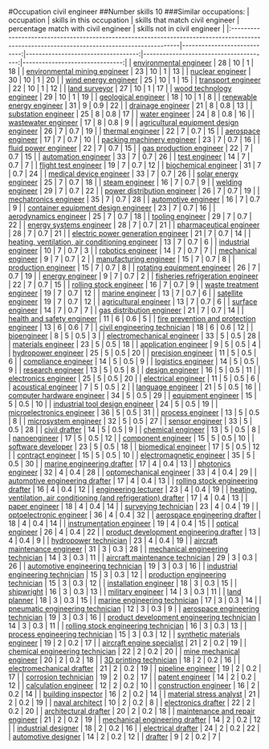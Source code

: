 #Occupation civil engineer
##Number skills 10
###Similar occupations:
| occupation                                                                                                                                  |   skills in this occupation |   skills that match civil engineer |   percentage match with civil engineer |   skills not in civil engineer |
|:--------------------------------------------------------------------------------------------------------------------------------------------|----------------------------:|-----------------------------------:|---------------------------------------:|-------------------------------:|
| [environmental engineer](environmental_engineer.md)                                                                                         |                          28 |                                 10 |                                    1   |                             18 |
| [environmental mining engineer](environmental_mining_engineer.md)                                                                           |                          23 |                                 10 |                                    1   |                             13 |
| [nuclear engineer](nuclear_engineer.md)                                                                                                     |                          30 |                                 10 |                                    1   |                             20 |
| [wind energy engineer](wind_energy_engineer.md)                                                                                             |                          25 |                                 10 |                                    1   |                             15 |
| [transport engineer](transport_engineer.md)                                                                                                 |                          22 |                                 10 |                                    1   |                             12 |
| [land surveyor](land_surveyor.md)                                                                                                           |                          27 |                                 10 |                                    1   |                             17 |
| [wood technology engineer](wood_technology_engineer.md)                                                                                     |                          29 |                                 10 |                                    1   |                             19 |
| [geological engineer](geological_engineer.md)                                                                                               |                          18 |                                 10 |                                    1   |                              8 |
| [renewable energy engineer](renewable_energy_engineer.md)                                                                                   |                          31 |                                  9 |                                    0.9 |                             22 |
| [drainage engineer](drainage_engineer.md)                                                                                                   |                          21 |                                  8 |                                    0.8 |                             13 |
| [substation engineer](substation_engineer.md)                                                                                               |                          25 |                                  8 |                                    0.8 |                             17 |
| [water engineer](water_engineer.md)                                                                                                         |                          24 |                                  8 |                                    0.8 |                             16 |
| [wastewater engineer](wastewater_engineer.md)                                                                                               |                          17 |                                  8 |                                    0.8 |                              9 |
| [agricultural equipment design engineer](agricultural_equipment_design_engineer.md)                                                         |                          26 |                                  7 |                                    0.7 |                             19 |
| [thermal engineer](thermal_engineer.md)                                                                                                     |                          22 |                                  7 |                                    0.7 |                             15 |
| [aerospace engineer](aerospace_engineer.md)                                                                                                 |                          17 |                                  7 |                                    0.7 |                             10 |
| [packing machinery engineer](packing_machinery_engineer.md)                                                                                 |                          23 |                                  7 |                                    0.7 |                             16 |
| [fluid power engineer](fluid_power_engineer.md)                                                                                             |                          22 |                                  7 |                                    0.7 |                             15 |
| [gas production engineer](gas_production_engineer.md)                                                                                       |                          22 |                                  7 |                                    0.7 |                             15 |
| [automation engineer](automation_engineer.md)                                                                                               |                          33 |                                  7 |                                    0.7 |                             26 |
| [test engineer](test_engineer.md)                                                                                                           |                          14 |                                  7 |                                    0.7 |                              7 |
| [flight test engineer](flight_test_engineer.md)                                                                                             |                          19 |                                  7 |                                    0.7 |                             12 |
| [biochemical engineer](biochemical_engineer.md)                                                                                             |                          31 |                                  7 |                                    0.7 |                             24 |
| [medical device engineer](medical_device_engineer.md)                                                                                       |                          33 |                                  7 |                                    0.7 |                             26 |
| [solar energy engineer](solar_energy_engineer.md)                                                                                           |                          25 |                                  7 |                                    0.7 |                             18 |
| [steam engineer](steam_engineer.md)                                                                                                         |                          16 |                                  7 |                                    0.7 |                              9 |
| [welding engineer](welding_engineer.md)                                                                                                     |                          29 |                                  7 |                                    0.7 |                             22 |
| [power distribution engineer](power_distribution_engineer.md)                                                                               |                          26 |                                  7 |                                    0.7 |                             19 |
| [mechatronics engineer](mechatronics_engineer.md)                                                                                           |                          35 |                                  7 |                                    0.7 |                             28 |
| [automotive engineer](automotive_engineer.md)                                                                                               |                          16 |                                  7 |                                    0.7 |                              9 |
| [container equipment design engineer](container_equipment_design_engineer.md)                                                               |                          23 |                                  7 |                                    0.7 |                             16 |
| [aerodynamics engineer](aerodynamics_engineer.md)                                                                                           |                          25 |                                  7 |                                    0.7 |                             18 |
| [tooling engineer](tooling_engineer.md)                                                                                                     |                          29 |                                  7 |                                    0.7 |                             22 |
| [energy systems engineer](energy_systems_engineer.md)                                                                                       |                          28 |                                  7 |                                    0.7 |                             21 |
| [pharmaceutical engineer](pharmaceutical_engineer.md)                                                                                       |                          28 |                                  7 |                                    0.7 |                             21 |
| [electric power generation engineer](electric_power_generation_engineer.md)                                                                 |                          21 |                                  7 |                                    0.7 |                             14 |
| [heating, ventilation, air conditioning engineer](heating,_ventilation,_air_conditioning_engineer.md)                                       |                          13 |                                  7 |                                    0.7 |                              6 |
| [industrial engineer](industrial_engineer.md)                                                                                               |                          10 |                                  7 |                                    0.7 |                              3 |
| [robotics engineer](robotics_engineer.md)                                                                                                   |                          14 |                                  7 |                                    0.7 |                              7 |
| [mechanical engineer](mechanical_engineer.md)                                                                                               |                           9 |                                  7 |                                    0.7 |                              2 |
| [manufacturing engineer](manufacturing_engineer.md)                                                                                         |                          15 |                                  7 |                                    0.7 |                              8 |
| [production engineer](production_engineer.md)                                                                                               |                          15 |                                  7 |                                    0.7 |                              8 |
| [rotating equipment engineer](rotating_equipment_engineer.md)                                                                               |                          26 |                                  7 |                                    0.7 |                             19 |
| [energy engineer](energy_engineer.md)                                                                                                       |                           9 |                                  7 |                                    0.7 |                              2 |
| [fisheries refrigeration engineer](fisheries_refrigeration_engineer.md)                                                                     |                          22 |                                  7 |                                    0.7 |                             15 |
| [rolling stock engineer](rolling_stock_engineer.md)                                                                                         |                          16 |                                  7 |                                    0.7 |                              9 |
| [waste treatment engineer](waste_treatment_engineer.md)                                                                                     |                          19 |                                  7 |                                    0.7 |                             12 |
| [marine engineer](marine_engineer.md)                                                                                                       |                          13 |                                  7 |                                    0.7 |                              6 |
| [satellite engineer](satellite_engineer.md)                                                                                                 |                          19 |                                  7 |                                    0.7 |                             12 |
| [agricultural engineer](agricultural_engineer.md)                                                                                           |                          13 |                                  7 |                                    0.7 |                              6 |
| [surface engineer](surface_engineer.md)                                                                                                     |                          14 |                                  7 |                                    0.7 |                              7 |
| [gas distribution engineer](gas_distribution_engineer.md)                                                                                   |                          21 |                                  7 |                                    0.7 |                             14 |
| [health and safety engineer](health_and_safety_engineer.md)                                                                                 |                          11 |                                  6 |                                    0.6 |                              5 |
| [fire prevention and protection engineer](fire_prevention_and_protection_engineer.md)                                                       |                          13 |                                  6 |                                    0.6 |                              7 |
| [civil engineering technician](civil_engineering_technician.md)                                                                             |                          18 |                                  6 |                                    0.6 |                             12 |
| [bioengineer](bioengineer.md)                                                                                                               |                           8 |                                  5 |                                    0.5 |                              3 |
| [electromechanical engineer](electromechanical_engineer.md)                                                                                 |                          33 |                                  5 |                                    0.5 |                             28 |
| [materials engineer](materials_engineer.md)                                                                                                 |                          23 |                                  5 |                                    0.5 |                             18 |
| [application engineer](application_engineer.md)                                                                                             |                           9 |                                  5 |                                    0.5 |                              4 |
| [hydropower engineer](hydropower_engineer.md)                                                                                               |                          25 |                                  5 |                                    0.5 |                             20 |
| [precision engineer](precision_engineer.md)                                                                                                 |                          11 |                                  5 |                                    0.5 |                              6 |
| [compliance engineer](compliance_engineer.md)                                                                                               |                          14 |                                  5 |                                    0.5 |                              9 |
| [logistics engineer](logistics_engineer.md)                                                                                                 |                          14 |                                  5 |                                    0.5 |                              9 |
| [research engineer](research_engineer.md)                                                                                                   |                          13 |                                  5 |                                    0.5 |                              8 |
| [design engineer](design_engineer.md)                                                                                                       |                          16 |                                  5 |                                    0.5 |                             11 |
| [electronics engineer](electronics_engineer.md)                                                                                             |                          25 |                                  5 |                                    0.5 |                             20 |
| [electrical engineer](electrical_engineer.md)                                                                                               |                          11 |                                  5 |                                    0.5 |                              6 |
| [acoustical engineer](acoustical_engineer.md)                                                                                               |                           7 |                                  5 |                                    0.5 |                              2 |
| [language engineer](language_engineer.md)                                                                                                   |                          21 |                                  5 |                                    0.5 |                             16 |
| [computer hardware engineer](computer_hardware_engineer.md)                                                                                 |                          34 |                                  5 |                                    0.5 |                             29 |
| [equipment engineer](equipment_engineer.md)                                                                                                 |                          15 |                                  5 |                                    0.5 |                             10 |
| [industrial tool design engineer](industrial_tool_design_engineer.md)                                                                       |                          24 |                                  5 |                                    0.5 |                             19 |
| [microelectronics engineer](microelectronics_engineer.md)                                                                                   |                          36 |                                  5 |                                    0.5 |                             31 |
| [process engineer](process_engineer.md)                                                                                                     |                          13 |                                  5 |                                    0.5 |                              8 |
| [microsystem engineer](microsystem_engineer.md)                                                                                             |                          32 |                                  5 |                                    0.5 |                             27 |
| [sensor engineer](sensor_engineer.md)                                                                                                       |                          33 |                                  5 |                                    0.5 |                             28 |
| [civil drafter](civil_drafter.md)                                                                                                           |                          14 |                                  5 |                                    0.5 |                              9 |
| [chemical engineer](chemical_engineer.md)                                                                                                   |                          13 |                                  5 |                                    0.5 |                              8 |
| [nanoengineer](nanoengineer.md)                                                                                                             |                          17 |                                  5 |                                    0.5 |                             12 |
| [component engineer](component_engineer.md)                                                                                                 |                          15 |                                  5 |                                    0.5 |                             10 |
| [software developer](software_developer.md)                                                                                                 |                          23 |                                  5 |                                    0.5 |                             18 |
| [biomedical engineer](biomedical_engineer.md)                                                                                               |                          17 |                                  5 |                                    0.5 |                             12 |
| [contract engineer](contract_engineer.md)                                                                                                   |                          15 |                                  5 |                                    0.5 |                             10 |
| [electromagnetic engineer](electromagnetic_engineer.md)                                                                                     |                          35 |                                  5 |                                    0.5 |                             30 |
| [marine engineering drafter](marine_engineering_drafter.md)                                                                                 |                          17 |                                  4 |                                    0.4 |                             13 |
| [photonics engineer](photonics_engineer.md)                                                                                                 |                          32 |                                  4 |                                    0.4 |                             28 |
| [optomechanical engineer](optomechanical_engineer.md)                                                                                       |                          33 |                                  4 |                                    0.4 |                             29 |
| [automotive engineering drafter](automotive_engineering_drafter.md)                                                                         |                          17 |                                  4 |                                    0.4 |                             13 |
| [rolling stock engineering drafter](rolling_stock_engineering_drafter.md)                                                                   |                          16 |                                  4 |                                    0.4 |                             12 |
| [engineering lecturer](engineering_lecturer.md)                                                                                             |                          23 |                                  4 |                                    0.4 |                             19 |
| [heating, ventilation, air conditioning (and refrigeration) drafter](heating,_ventilation,_air_conditioning_(and_refrigeration)_drafter.md) |                          17 |                                  4 |                                    0.4 |                             13 |
| [paper engineer](paper_engineer.md)                                                                                                         |                          18 |                                  4 |                                    0.4 |                             14 |
| [surveying technician](surveying_technician.md)                                                                                             |                          23 |                                  4 |                                    0.4 |                             19 |
| [optoelectronic engineer](optoelectronic_engineer.md)                                                                                       |                          36 |                                  4 |                                    0.4 |                             32 |
| [aerospace engineering drafter](aerospace_engineering_drafter.md)                                                                           |                          18 |                                  4 |                                    0.4 |                             14 |
| [instrumentation engineer](instrumentation_engineer.md)                                                                                     |                          19 |                                  4 |                                    0.4 |                             15 |
| [optical engineer](optical_engineer.md)                                                                                                     |                          26 |                                  4 |                                    0.4 |                             22 |
| [product development engineering drafter](product_development_engineering_drafter.md)                                                       |                          13 |                                  4 |                                    0.4 |                              9 |
| [hydropower technician](hydropower_technician.md)                                                                                           |                          23 |                                  4 |                                    0.4 |                             19 |
| [aircraft maintenance engineer](aircraft_maintenance_engineer.md)                                                                           |                          31 |                                  3 |                                    0.3 |                             28 |
| [mechanical engineering technician](mechanical_engineering_technician.md)                                                                   |                          14 |                                  3 |                                    0.3 |                             11 |
| [aircraft maintenance technician](aircraft_maintenance_technician.md)                                                                       |                          29 |                                  3 |                                    0.3 |                             26 |
| [automotive engineering technician](automotive_engineering_technician.md)                                                                   |                          19 |                                  3 |                                    0.3 |                             16 |
| [industrial engineering technician](industrial_engineering_technician.md)                                                                   |                          15 |                                  3 |                                    0.3 |                             12 |
| [production engineering technician](production_engineering_technician.md)                                                                   |                          15 |                                  3 |                                    0.3 |                             12 |
| [installation engineer](installation_engineer.md)                                                                                           |                          18 |                                  3 |                                    0.3 |                             15 |
| [shipwright](shipwright.md)                                                                                                                 |                          16 |                                  3 |                                    0.3 |                             13 |
| [military engineer](military_engineer.md)                                                                                                   |                          14 |                                  3 |                                    0.3 |                             11 |
| [land planner](land_planner.md)                                                                                                             |                          18 |                                  3 |                                    0.3 |                             15 |
| [marine engineering technician](marine_engineering_technician.md)                                                                           |                          17 |                                  3 |                                    0.3 |                             14 |
| [pneumatic engineering technician](pneumatic_engineering_technician.md)                                                                     |                          12 |                                  3 |                                    0.3 |                              9 |
| [aerospace engineering technician](aerospace_engineering_technician.md)                                                                     |                          19 |                                  3 |                                    0.3 |                             16 |
| [product development engineering technician](product_development_engineering_technician.md)                                                 |                          14 |                                  3 |                                    0.3 |                             11 |
| [rolling stock engineering technician](rolling_stock_engineering_technician.md)                                                             |                          16 |                                  3 |                                    0.3 |                             13 |
| [process engineering technician](process_engineering_technician.md)                                                                         |                          15 |                                  3 |                                    0.3 |                             12 |
| [synthetic materials engineer](synthetic_materials_engineer.md)                                                                             |                          19 |                                  2 |                                    0.2 |                             17 |
| [aircraft engine specialist](aircraft_engine_specialist.md)                                                                                 |                          21 |                                  2 |                                    0.2 |                             19 |
| [chemical engineering technician](chemical_engineering_technician.md)                                                                       |                          22 |                                  2 |                                    0.2 |                             20 |
| [mine mechanical engineer](mine_mechanical_engineer.md)                                                                                     |                          20 |                                  2 |                                    0.2 |                             18 |
| [3D printing technician](3D_printing_technician.md)                                                                                         |                          18 |                                  2 |                                    0.2 |                             16 |
| [electromechanical drafter](electromechanical_drafter.md)                                                                                   |                          21 |                                  2 |                                    0.2 |                             19 |
| [pipeline engineer](pipeline_engineer.md)                                                                                                   |                          19 |                                  2 |                                    0.2 |                             17 |
| [corrosion technician](corrosion_technician.md)                                                                                             |                          19 |                                  2 |                                    0.2 |                             17 |
| [patent engineer](patent_engineer.md)                                                                                                       |                          14 |                                  2 |                                    0.2 |                             12 |
| [calculation engineer](calculation_engineer.md)                                                                                             |                          12 |                                  2 |                                    0.2 |                             10 |
| [construction engineer](construction_engineer.md)                                                                                           |                          16 |                                  2 |                                    0.2 |                             14 |
| [building inspector](building_inspector.md)                                                                                                 |                          16 |                                  2 |                                    0.2 |                             14 |
| [material stress analyst](material_stress_analyst.md)                                                                                       |                          21 |                                  2 |                                    0.2 |                             19 |
| [naval architect](naval_architect.md)                                                                                                       |                          10 |                                  2 |                                    0.2 |                              8 |
| [electronics drafter](electronics_drafter.md)                                                                                               |                          22 |                                  2 |                                    0.2 |                             20 |
| [architectural drafter](architectural_drafter.md)                                                                                           |                          20 |                                  2 |                                    0.2 |                             18 |
| [maintenance and repair engineer](maintenance_and_repair_engineer.md)                                                                       |                          21 |                                  2 |                                    0.2 |                             19 |
| [mechanical engineering drafter](mechanical_engineering_drafter.md)                                                                         |                          14 |                                  2 |                                    0.2 |                             12 |
| [industrial designer](industrial_designer.md)                                                                                               |                          18 |                                  2 |                                    0.2 |                             16 |
| [electrical drafter](electrical_drafter.md)                                                                                                 |                          24 |                                  2 |                                    0.2 |                             22 |
| [automotive designer](automotive_designer.md)                                                                                               |                          14 |                                  2 |                                    0.2 |                             12 |
| [drafter](drafter.md)                                                                                                                       |                           9 |                                  2 |                                    0.2 |                              7 |
